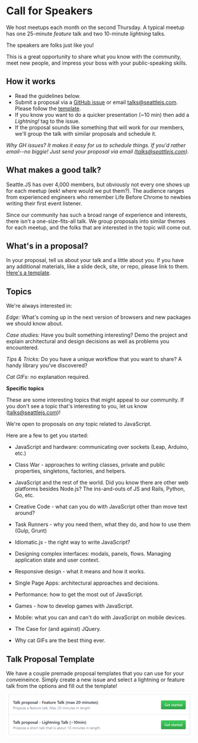 # Call for Speakers

We host meetups each month on the second Thursday. A typical meetup has one 25-minute _feature_ talk and two 10-minute _lightning_ talks.

The speakers are folks just like you!

This is a great opportunity to share what you know with the community, meet new people, and impress your boss with your public-speaking skills.

## How it works

- Read the guidelines below.
- Submit a proposal via a [GitHub issue](https://github.com/seattlejs/seattlejs/issues/new) or email talks@seattlejs.com. Please follow the [template](#talk-proposal-template).
- If you know you want to do a quicker presentation (~10 min) then add a _Lightning!_ tag to the issue.
- If the proposal sounds like something that will work for our members, we'll group the talk with similar proposals and schedule it.

*Why GH issues? It makes it easy for us to schedule things. If you'd rather email--no biggie! Just send your proposal via email (talks@seattlejs.com).*


## What makes a good talk?

Seattle.JS has over 4,000 members, but obviously not every one shows up for each meetup (eek! where would we put them?). The audience ranges from experienced engineers who remember Life Before Chrome to newbies writing their first event listener.

Since our community has such a broad range of experience and interests, there isn't a one-size-fits-all talk. We group proposals into similar themes for each meetup, and the folks that are interested in the topic will come out.

## What's in a proposal?

In your proposal, tell us about your talk and a little about you. If you have any additional materials, like a slide deck, site, or repo, please link to them. [Here's a template](#talk-proposal-template).

## Topics

We're always interested in:

*Edge:* What's coming up in the next version of browsers and new packages we should know about.

*Case studies:* Have you built something interesting? Demo the project and explain architectural and design decisions as well as problems you encountered.

*Tips & Tricks:* Do you have a unique workflow that you want to share? A handy library you've discovered?

*Cat GIFs:* no explanation required.

**Specific topics**

These are some interesting topics that might appeal to our community. If you don't see a topic that's interesting to you, let us know (talks@seattlejs.com)!

We're open to proposals on *any* topic related to JavaScript.

Here are a few to get you started:

- JavaScript and hardware: communicating over sockets (Leap, Arduino, etc.)

- Class War - approaches to writing classes, private and public properties, singletons, factories, and helpers.

- JavaScript and the rest of the world. Did you know there are other web platforms besides Node.js? The ins-and-outs of JS and Rails, Python, Go, etc.

- Creative Code - what can you do with JavaScript other than move text around?

- Task Runners - why you need them, what they do, and how to use them (Gulp, Grunt)

- Idiomatic.js - the right way to write JavaScript?

- Designing complex interfaces: modals, panels, flows. Managing application state and user context.

- Responsive design - what it means and how it works.

- Single Page Apps: architectural approaches and decisions.

- Performance: how to get the most out of JavaScript.

- Games - how to develop games with JavaScript.

- Mobile: what you can and can't do with JavaScript on mobile devices.

- The Case for (and against) JQuery.

- Why cat GIFs are the best thing ever.


## Talk Proposal Template

We have a couple premade proposal templates that you can use for your conveineince. Simply create a new issue and select a lightning or feature talk from the options and fill out the template!


![image of talk template options](images/talk-templates.png)
